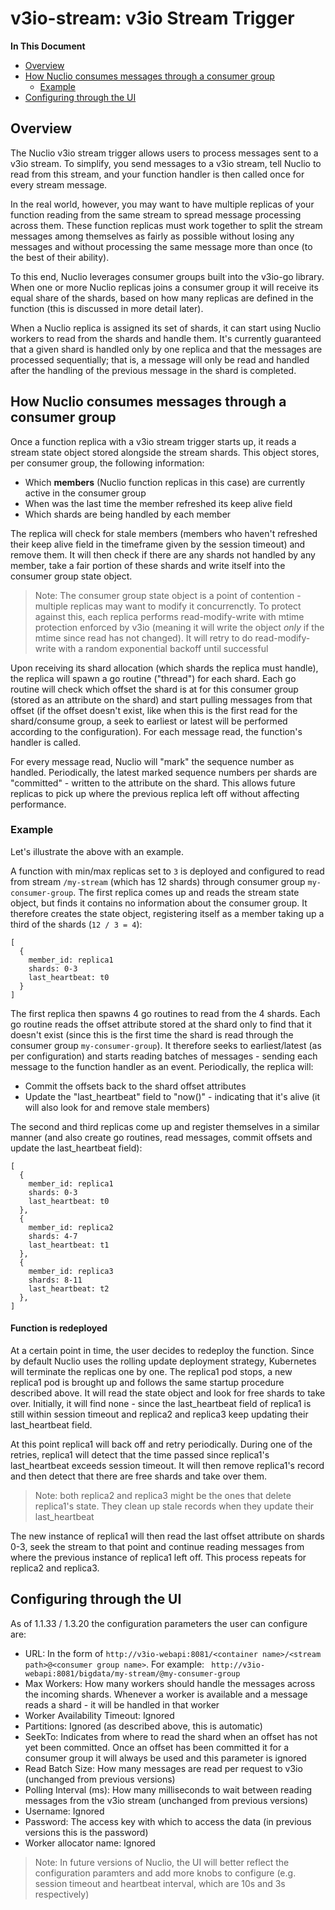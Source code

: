 # v3io-stream: v3io Stream Trigger

**In This Document**
- [Overview](#overview)
- [How Nuclio consumes messages through a consumer group](#consume-messages)
  - [Example](#example)
- [Configuring through the UI](#config-via-ui)

<a id="overview"></a>
## Overview

The Nuclio v3io stream trigger allows users to process messages sent to a v3io stream. To simplify, you send messages to a v3io stream, tell Nuclio to read from this stream, and your function handler is then called once for every stream message.

In the real world, however, you may want to have multiple replicas of your function reading from the same stream to spread message processing across them. These function replicas must work together to split the stream messages among themselves as fairly as possible without losing any messages and without processing the same message more than once (to the best of their ability).

To this end, Nuclio leverages consumer groups built into the v3io-go library. When one or more Nuclio replicas joins a consumer group it will receive its equal share of the shards, based on how many replicas are defined in the function (this is discussed in more detail later). 

When a Nuclio replica is assigned its set of shards, it can start using Nuclio workers to read from the shards and handle them. It's currently guaranteed that a given shard is handled only by one replica and that the messages are processed sequentially; that is, a message will only be read and handled after the handling of the previous message in the shard is completed. 

<a id="consume-messages"></a>
## How Nuclio consumes messages through a consumer group
Once a function replica with a v3io stream trigger starts up, it reads a stream state object stored alongside the stream shards. This object stores, per consumer group, the following information:
- Which **members** (Nuclio function replicas in this case) are currently active in the consumer group
- When was the last time the member refreshed its keep alive field
- Which shards are being handled by each member

The replica will check for stale members (members who haven't refreshed their keep alive field in the timeframe given by the session timeout) and remove them. It will then check if there are any shards not handled by any member, take a fair portion of these shards and write itself into the consumer group state object. 

> Note: The consumer group state object is a point of contention - multiple replicas may want to modify it concurrenctly. To protect against this, each replica performs read-modify-write with mtime protection enforced by v3io (meaning it will write the object _only_ if the mtime since read has not changed). It will retry to do read-modify-write with a random exponential backoff until successful

Upon receiving its shard allocation (which shards the replica must handle), the replica will spawn a go routine ("thread") for each shard. Each go routine will check which offset the shard is at for this consumer group (stored as an attribute on the shard) and start pulling messages from that offset (if the offset doesn't exist, like when this is the first read for the shard/consume group, a seek to earliest or latest will be performed according to the configuration). For each message read, the function's handler is called.

For every message read, Nuclio will "mark" the sequence number as handled. Periodically, the latest marked sequence numbers per shards are "committed" - written to the attribute on the shard. This allows future replicas to pick up where the previous replica left off without affecting performance.

<a id="example"></a>
### Example
Let's illustrate the above with an example.

A function with min/max replicas set to `3` is deployed and configured to read from stream `/my-stream` (which has 12 shards) through consumer group `my-consumer-group`. The first replica comes up and reads the stream state object, but finds it contains no information about the consumer group. It therefore creates the state object, registering itself as a member taking up a third of the shards (`12 / 3 = 4`):

```
[
  {
    member_id: replica1
    shards: 0-3
    last_heartbeat: t0
  }
]
```

The first replica then spawns 4 go routines to read from the 4 shards. Each go routine reads the offset attribute stored at the shard only to find that it doesn't exist (since this is the first time the shard is read through the consumer group `my-consumer-group`). It therefore seeks to earliest/latest (as per configuration) and starts reading batches of messages - sending each message to the function handler as an event. Periodically, the replica will:

- Commit the offsets back to the shard offset attributes
- Update the "last_heartbeat" field to "now()" - indicating that it's alive (it will also look for and remove stale members)

The second and third replicas come up and register themselves in a similar manner (and also create go routines, read messages, commit offsets and update the last_heartbeat field):
```
[
  {
    member_id: replica1
    shards: 0-3
    last_heartbeat: t0
  },
  {
    member_id: replica2
    shards: 4-7
    last_heartbeat: t1
  },
  {
    member_id: replica3
    shards: 8-11
    last_heartbeat: t2
  },
]
```

#### Function is redeployed
At a certain point in time, the user decides to redeploy the function. Since by default Nuclio uses the rolling update deployment strategy, Kubernetes will terminate the replicas one by one. The replica1 pod stops, a new replica1 pod is brought up and follows the same startup procedure described above. It will read the state object and look for free shards to take over. Initially, it will find none - since the last_heartbeat field of replica1 is still within session timeout and replica2 and replica3 keep updating their last_heartbeat field. 

At this point replica1 will back off and retry periodically. During one of the retries, replica1 will detect that the time passed since replica1's last_heartbeat exceeds session timeout. It will then remove replica1's record and then detect that there are free shards and take over them.

> Note: both replica2 and replica3 might be the ones that delete replica1's state. They clean up stale records when they update their last_heartbeat

The new instance of replica1 will then read the last offset attribute on shards 0-3, seek the stream to that point and continue reading messages from where the previous instance of replica1 left off. This process repeats for replica2 and replica3.

<a id="config-via-ui"></a>
## Configuring through the UI

As of 1.1.33 / 1.3.20 the configuration parameters the user can configure are:
- URL: In the form of `http://v3io-webapi:8081/<container name>/<stream path>@<consumer group name>`. For example: ` http://v3io-webapi:8081/bigdata/my-stream/@my-consumer-group`
- Max Workers: How many workers should handle the messages across the incoming shards. Whenever a worker is available and a message reads a shard - it will be handled in that worker 
- Worker Availability Timeout: Ignored
- Partitions: Ignored (as described above, this is automatic)
- SeekTo: Indicates from where to read the shard when an offset has not yet been committed. Once an offset has been committed it for a consumer group it will always be used and this parameter is ignored
- Read Batch Size: How many messages are read per request to v3io (unchanged from previous versions)
- Polling Interval (ms): How many milliseconds to wait between reading messages from the v3io stream (unchanged from previous versions)
- Username: Ignored
- Password: The access key with which to access the data (in previous versions this is the password)
- Worker allocator name: Ignored

> Note: In future versions of Nuclio, the UI will better reflect the configuration paramters and add more knobs to configure (e.g. session timeout and heartbeat interval, which are 10s and 3s respectively)
